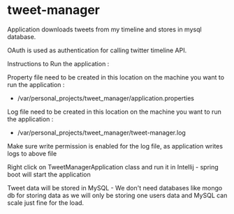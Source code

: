 # tweet-manager

Application downloads tweets from my timeline and stores in mysql database.

OAuth is used as authentication for calling twitter timeline API.

Instructions to Run the application :

Property file need to be created in this location on the machine you want to run the application :
* /var/personal_projects/tweet_manager/application.properties

Log file need to be created in this location on the machine you want to run the application :
* /var/personal_projects/tweet_manager/tweet-manager.log

Make sure write permission is enabled for the log file, as application writes logs to above file

Right click on TweetManagerApplication class and run it in Intellij - spring boot will start the application

Tweet data will be stored in MySQL - We don't need databases like mongo db for storing data
as we will only be storing one users data and MySQL can scale just fine for the load.

